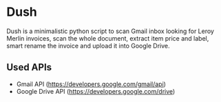 # Dush
Dush is a minimalistic python script to scan Gmail inbox looking for Leroy Merlin invoices, scan the whole document, extract item price and label, smart rename the invoice and upload it into Google Drive.

## Used APIs
* Gmail API (https://developers.google.com/gmail/api)
* Google Drive API (https://developers.google.com/drive)
